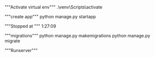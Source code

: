 """Activate virtual env"""
.\venv\Scripts\activate


"""create app"""
python manage.py startapp

"""Stopped at """
1:27:09

"""migrations"""
python manage.py makemigrations
python manage.py migrate

"""Runserver"""
